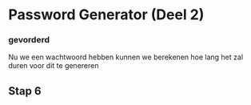 # Password Generator (Deel 2)

### gevorderd

Nu we een wachtwoord hebben kunnen we berekenen hoe lang het zal duren voor dit te genereren

## Stap 6
